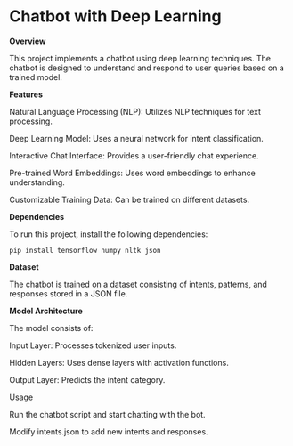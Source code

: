 
# Chatbot with Deep Learning

**Overview**

  This project implements a chatbot using deep learning techniques. The chatbot is designed to understand and respond to user queries based on a trained model.

**Features**

  Natural Language Processing (NLP): Utilizes NLP techniques for text processing.
  
  Deep Learning Model: Uses a neural network for intent classification.
    
  Interactive Chat Interface: Provides a user-friendly chat experience.
    
  Pre-trained Word Embeddings: Uses word embeddings to enhance understanding.
    
  Customizable Training Data: Can be trained on different datasets.

**Dependencies**

To run this project, install the following dependencies:

    pip install tensorflow numpy nltk json

**Dataset**

  The chatbot is trained on a dataset consisting of intents, patterns, and responses stored in a JSON file.

**Model Architecture**

The model consists of:

  Input Layer: Processes tokenized user inputs.
  
  Hidden Layers: Uses dense layers with activation functions.
  
  Output Layer: Predicts the intent category.

Usage

  Run the chatbot script and start chatting with the bot.

  Modify intents.json to add new intents and responses.

